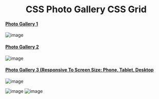 # <div align="center"> CSS Photo Gallery CSS Grid</div>
#### [Photo Gallery 1](https://github.com/HmSalah/photo-gallery/tree/main/photo%20gallery%201)  ####
![image](https://user-images.githubusercontent.com/74623220/112024556-522fec80-8b02-11eb-968b-771d0601ef9f.png)

#### [Photo Gallery 2](https://github.com/HmSalah/photo-gallery/tree/main/photo%20gallery%202)  ####
![image](https://user-images.githubusercontent.com/74623220/112349712-f480d900-8c96-11eb-9338-a464ee22815d.png)

#### [Photo Gallery 3 (Responsive To Screen Size: Phone, Tablet, Desktop](https://github.com/HmSalah/photo-gallery/tree/main/photo%20gallery%203)  ####
![image](https://user-images.githubusercontent.com/74623220/112348813-2e051480-8c96-11eb-969a-b94cee4c0455.png)



![image](https://user-images.githubusercontent.com/74623220/112024556-522fec80-8b02-11eb-968b-771d0601ef9f.png) ![image](https://user-images.githubusercontent.com/74623220/112349712-f480d900-8c96-11eb-9338-a464ee22815d.png)




